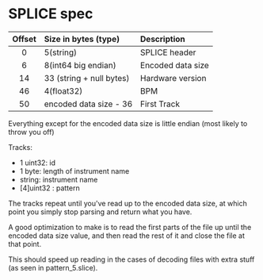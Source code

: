 SPLICE spec
=======================

| Offset  | Size in bytes (type)    |Description            |
|:-------:|:------------------------|:----------------------|
| 0       | 5(string)               | SPLICE header         |
| 6       | 8(int64 big endian)     | Encoded data size     |
| 14      | 33 (string + null bytes)| Hardware version      |
| 46      | 4(float32)              | BPM                   |
| 50      | encoded data size - 36  | First Track           |

Everything except for the encoded data size is little endian (most likely to throw you off)

Tracks:
* 1 uint32: id
* 1 byte: length of instrument name
* string: instrument name
* [4]uint32 : pattern

The tracks repeat until you've read up to the encoded data size, at which point
you simply stop parsing and return what you have.

A good optimization to make is to read the first parts of the file up until the
encoded data size value, and then read the rest of it and close the file at that point.

This should speed up reading in the cases of decoding files with extra stuff (as seen in
pattern_5.slice).

